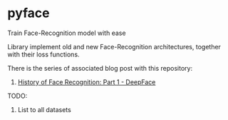 # pyface
Train Face-Recognition model with ease

Library implement old and new Face-Recognition architectures, together with their loss functions.

There is the series of associated blog post with this repository:
1. [History of Face Recognition: Part 1 - DeepFace](https://medium.com/@melgor89/history-of-face-recognition-part-1-deepface-94da32c5355c)


TODO:
1. List to all datasets

